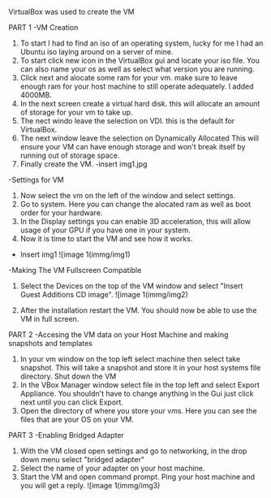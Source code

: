 VirtualBox was used to create the VM

PART 1
-VM Creation
1. To start I had to find an iso of an operating system, lucky for me I had an Ubuntu iso laying around on a server of mine.
2. To start click new icon in the VirtualBox gui and locate your iso file. You can also name your os as well as select what version you are running.
3. Click next and alocate some ram for your vm. make sure to leave enough ram for your host machine to still operate adequately. I added 4000MB.
4. In the next screen create a virtual hard disk. this will allocate an amount of storage for your vm to take up.
5. The nect windo leave the selection on VDI. this is the default for VirtualBox.
6. The next window leave the selection on Dynamically Allocated This will ensure your VM can have enough storage and won't break itself by running out of storage space.
7. Finally create the VM.
-insert img1.jpg

-Settings for VM
1. Now select the vm on the left of the window and select settings.
2. Go to system. Here you can change the alocated ram as well as boot order for your hardware.
3. In the Display settings you can enable 3D acceleration, this will allow usage of your GPU if you have one in your system.
4. Now it is time to start the VM and see how it works.
 - Insert img1
![image 1(immg/img1)

-Making The VM Fullscreen Compatible
1. Select the Devices on the top of the VM window and select "Insert Guest Additions CD image".
![image 1(immg/img2)

2. After the installation restart the VM. You should now be able to use the VM in full screen.

PART 2
-Accesing the VM data on your Host Machine and making snapshots and templates
1. In your vm window on the top left select machine then select take snapshot. This will take a snapshot and store it in your host systems file directory. Shut down the VM
2. In the VBox Manager window select file in the top left and select Export Appliance. You shouldn't have to change anything in the Gui just click next until you can click Export.
3. Open the directory of where you store your vms. Here you can see the files that are your OS on your VM.


PART 3
-Enabling Bridged Adapter
1. With the VM closed open settings and go to networking, in the drop down menu select "bridged adapter"
2. Select the name of your adapter on your host machine.
3. Start the VM and open command prompt. Ping your host machine and you will get a reply.
![image 1(immg/img3)
